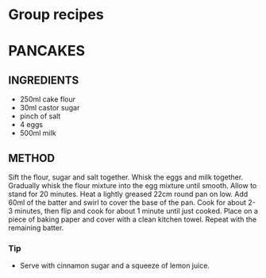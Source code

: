 # Group recipes
# PANCAKES

## INGREDIENTS

- 250ml cake flour
- 30ml castor sugar
- pinch of salt
- 4 eggs
- 500ml milk

## METHOD

Sift the flour, sugar and salt together. Whisk the eggs and milk together. Gradually whisk the flour mixture into the egg mixture until smooth. Allow to stand for 20 minutes.
Heat a lightly greased 22cm round pan on low. Add 60ml of the batter and swirl to cover the base of the pan. Cook for about 2-3 minutes, then flip and cook for about 1 minute until just cooked. Place on a piece of baking paper and cover with a clean kitchen towel. Repeat with the remaining batter.

### Tip

* Serve with cinnamon sugar and a squeeze of lemon juice.